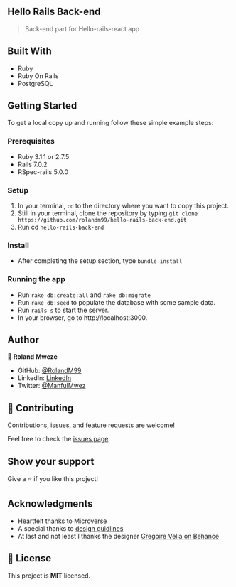 ## Hello Rails Back-end
> Back-end part for Hello-rails-react app
## Built With

- Ruby
- Ruby On Rails
- PostgreSQL

## Getting Started

To get a local copy up and running follow these simple example steps:

### Prerequisites

* Ruby 3.1.1 or 2.7.5
* Rails 7.0.2
* RSpec-rails 5.0.0

### Setup

1. In your terminal, `cd` to the directory where you want to copy this project.
2. Still in your terminal, clone the repository by typing `git clone https://github.com/rolandm99/hello-rails-back-end.git`
3. Run cd `hello-rails-back-end`

### Install

* After completing the setup section, type `bundle install`

### Running the app

- Run `rake db:create:all` and `rake db:migrate`
- Run `rake db:seed` to populate the database with some sample data.
- Run `rails s` to start the server.
- In your browser, go to http://localhost:3000.

## Author

👤 **Roland Mweze**

- GitHub: [@RolandM99](https://github.com/RolandM99)
- LinkedIn: [LinkedIn](https://www.linkedin.com/in/roland-mweze/)
- Twitter: [@ManfulMwez](https://twitter.com/ManfulMwez)

## 🤝 Contributing

Contributions, issues, and feature requests are welcome!

Feel free to check the [issues page](../../issues/).

## Show your support

Give a ⭐️ if you like this project!

## Acknowledgments

- Heartfelt thanks to Microverse
- A special thanks to [design guidlines](https://www.behance.net/gallery/19759151/Snapscan-iOs-design-and-branding?tracking_source=)
- At last and not least I thanks the designer [Gregoire Vella on Behance](https://www.behance.net/gregoirevella)

## 📝 License

This project is **MIT** licensed.
